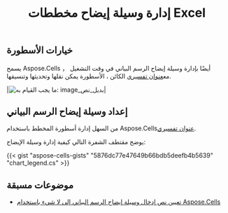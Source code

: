 ﻿---
title: إدارة وسيلة إيضاح مخططات Excel
linktitle: عنوان تفسيري
type: docs
weight: 50
url: /ar/java/chart-legend/
---
## **خيارات الأسطورة**
 يسمح Aspose.Cells أيضًا بإدارة وسيلة إيضاح الرسم البياني في وقت التشغيل ， مع[عنوان تفسيري](https://reference.aspose.com/cells/java/com.aspose.cells/Legend) الكائن ، الأسطورة يمكن نقلها وتحديثها وتنسيقها.

|![ما يجب القيام به: image_بديل_نص](chart_legend.png)|

## **إعداد وسيلة إيضاح الرسم البياني**
 من السهل إدارة أسطورة المخطط باستخدام Aspose.Cells[عنوان تفسيري](https://reference.aspose.com/cells/java/com.aspose.cells/Legend).

يوضح مقتطف الشفرة التالي كيفية إدارة وسيلة الإيضاح:


{{< gist "aspose-cells-gists" "5876dc77e47649b66bdb5deefb4b5639" "chart_legend.cs" >}}

## **موضوعات مسبقة**
- [تعيين نص إدخال وسيلة إيضاح الرسم البياني إلى لا شيء باستخدام Aspose.Cells](/cells/ar/java/set-text-of-chart-legend-entry-fill-to-none-using-aspose-cells/)

